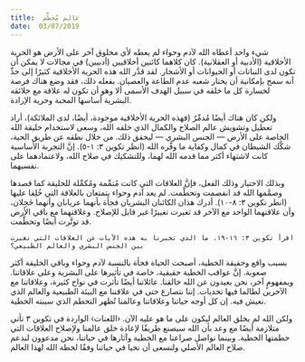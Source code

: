 ```yaml
---
title:  عالم مُحطَّم
date:  03/07/2019
---
```


شيء واحد أعطاه الله لآدم وحواء لم يعطه لأي مخلوق آخر على الأرض هو الحرية الأخلاقية (الأدبية أو العقلانية). كان كلاهما كائنين أخلاقيين (أدبيين) في مجالات لا يمكن أن تكون لدى النباتات أو الحيوانات أو الأشجار. لقد قدَّر الله هذه الحرية الأخلاقية كثيرًا إلى حدِّ أنه سمح بإمكانية أن يختار شعبه عدم الطاعة والعصيان. بفعله ذلك، فقد وضع هناك فرصة لخسارة كل ما خلقه في سبيل الهدف الأسمى ألا وهو أن تكون له علاقة مع خلائقه البشرية أساسها المحبة وحرية الإرادة.

ولكن كان هناك أيضًا مُدمِّرٌ (فهذه الحرية الأخلاقية موجودة، أيضًا، لدى الملائكة)، أراد تعطيل وتشويش عالم الصلاح والكمال الذي خلقه الله، وسعى لاستخدام خليقة الله الخاصة على الأرض — الجنس البشري — ليحقق ذلك. من خلال نطقه عن طريق الحية، شكَّك الشيطان في كمال وكفاية ما وفَّره الله (انظر تكوين ٣: ١-٥). إنَّ التجربة الأساسية كانت لاشتهاء أكثر مما قدمه الله لهما، وللتشكيك في صلاح الله، ولاعتمادهما على نفسيهما.

وبذلك الاختيار وذلك الفعل، فإنَّ العلاقات التي كانت مُتمِّمة ومُكمِّلة للخليقة كما قصدها وصمَّمها الله قد انفصمت وتحطَّمت. لم يعد آدم وحواء يتمتعان بالعلاقة التي خُلِقا عليها (انظر تكوين ٣: ٨-١٠). أدرك هذان الكائنان البشريان فجأة بأنهما عريانان وأنهما خَجِلان، وأن علاقتهما الواحد مع الآخر قد تغيرت تغييرًا غير قابل للإصلاح. وعلاقتهما مع باقي الأرض قد توتَّرت أيضًا وتحطَّمت.

`اقرأ تكوين ٣: ١٦-١٩. ما الذي تخبرنا به هذه الآيات عن العلاقات التي تغيرت بين الجنس البشري والعالم الطبيعي؟`

بسبب واقع وحقيقة الخطية، أصبحت الحياة فجأة بالنسبة لآدم وحواء وباقي الخليقة أكثر صعوبة. إنَّ عواقب الخطية حقيقية، خاصة في تأثيرها على البشرية وعلى علاقاتنا. وبمفهومٍ آخر، نحن بعيدون عن الله خالقنا. عائلاتنا أيضًا تأثرت في نواح كثيرة، وعلاقاتنا مع الآخرين لطالما فيها تحديات. إننا نتصارع حتى في علاقتنا مع البيئة الطبيعية والعالم الذي نعيش فيه. إن كل أوجه حياتنا وعلاقاتنا وعالمنا تُظهر التحطم الذي سببته الخطية.

ولكن الله لم يخلق العالم ليكون على ما هو عليه الآن. ‹اللعنات› الواردة في تكوين ٣ تأتي متلازمة أيضًا مع وعد بأن الله سيصنع طريقًا لإعادة خلق عالمنا ولإصلاح العلاقات التي حطمتها الخطية. وبينما نواصل صراعنا مع الخطية وآثارها في حياتنا، نحن مدعوون لندعم صلاح العالم الأصلي ولنسعى أن نحيا في حياتنا وفقًا لخطة الله لهذا العالم.